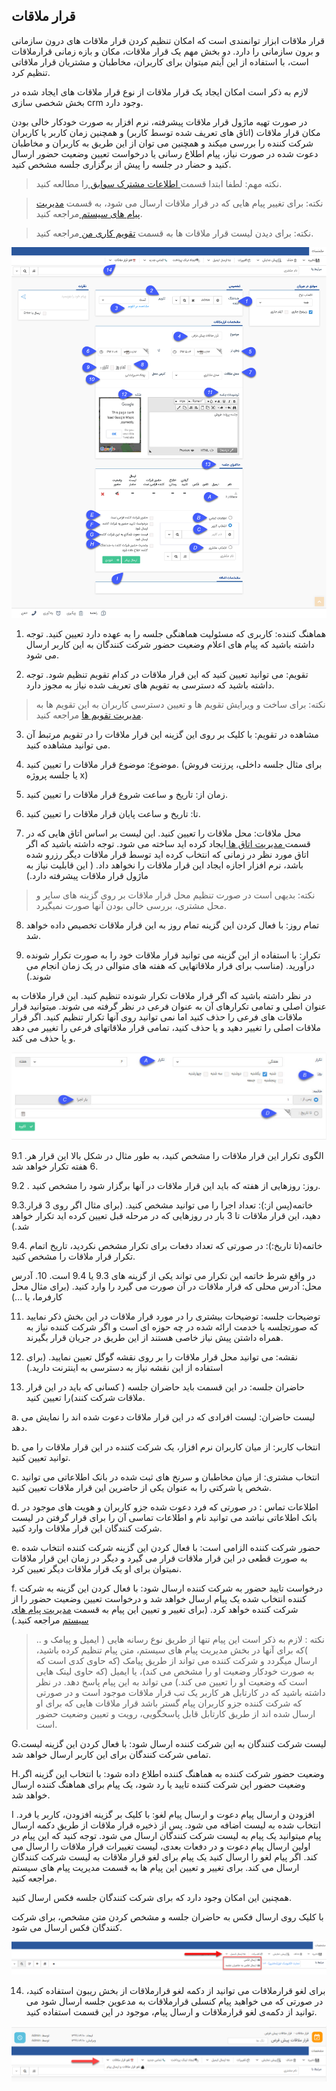 ﻿## قرار ملاقات

قرار ملاقات ابزار توانمندی است که امکان تنظیم کردن قرار ملاقات های درون سازمانی و برون سازمانی را دارد. دو بخش مهم یک قرار ملاقات، مکان و بازه زمانی قرارملاقات است، با استفاده از این آیتم میتوان برای کاربران، مخاطبان و مشتریان قرار ملاقاتی تنظیم کرد.

لازم به ذکر است امکان ایجاد یک قرار ملاقات از نوع قرار ملاقات های ایجاد شده در بخش شخصی سازی crm وجود دارد.

در صورت تهیه ماژول قرار ملاقات پیشرفته، نرم افزار به صورت خودکار خالی بودن مکان قرار ملاقات (اتاق های تعریف شده توسط کاربر) و همچنین زمان کاربر یا کاربران شرکت کننده را بررسی میکند و همچنین می توان از این طریق به کاربران و مخاطبان دعوت شده در صورت نیاز، پیام اطلاع رسانی یا درخواست تعیین وضعیت حضور ارسال کنید و حضار در جلسه را پیش از برگزاری جلسه مشخص کنید.

> نکته مهم: لطفا ابتدا قسمت[ اطلاعات مشترک سوابق ](https://github.com/1stco/PayamGostarDocs/blob/master/help%202.5.4/Integrated-bank/Database/Records/Joint-record-information/Joint-record-information.md)را مطالعه کنید.


> نکته: برای تغییر پیام هایی که در قرار ملاقات ارسال می شود، به قسمت [مدیریت پیام های سیستم ](https://github.com/1stco/PayamGostarDocs/blob/master/help%202.5.4/Basic-Information/Manage-system-messages/Manage-system-messages.md)مراجعه کنید.

> نکته: برای دیدن لیست قرار ملاقات ها به قسمت [تقویم کاری من ](https://github.com/1stco/PayamGostarDocs/blob/master/help%202.5.4/Customer-relationship-management/My-work-calendar/My-work-calendar.md)مراجعه کنید.

![](NewMeeting.png)


1. هماهنگ کننده: کاربری که مسئولیت هماهنگی جلسه را به عهده دارد تعیین کنید. توجه داشته باشید که پیام های اعلام وضعیت حضور شرکت کنندگان به این کاربر ارسال می شود.

2. تقویم: می توانید تعیین کنید که این قرار ملاقات در کدام تقویم تنظیم شود. توجه داشته باشید که دسترسی به تقویم های تعریف شده نیاز به مجوز دارد.
 
> نکته: برای ساخت و ویرایش تقویم ها و تعیین دسترسی کاربران به این تقویم ها به[ مدیریت تقویم ها](https://github.com/1stco/PayamGostarDocs/blob/master/help%202.5.4/Basic-Information/Calendar-management/Calendar-management.md) مراجعه کنید.

3. مشاهده در تقویم: با کلیک بر روی این گزینه این قرار ملاقات را در تقویم مرتبط آن می توانید مشاهده کنید.

4. موضوع: موضوع قرار ملاقات را تعیین کنید. (برای مثال جلسه داخلی، پرزنت فروش یا جلسه پروژه x)

5. زمان از: تاریخ و ساعت شروع قرار ملاقات را تعیین کنید.

6. تا: تاریخ و ساعت پایان قرار ملاقات را تعیین کنید.

7. محل ملاقات: محل ملاقات را تعیین کنید. این لیست بر اساس اتاق هایی که در قسمت[ مدیریت اتاق ها ](https://github.com/1stco/PayamGostarDocs/blob/master/help%202.5.4/Basic-Information/Room-management/Room-management.md)ایجاد کرده اید ساخته می شود. توجه داشته باشید که اگر اتاق مورد نظر در زمانی که انتخاب کرده اید توسط قرار ملاقات دیگر رزرو شده باشد، نرم افزار اجازه ایجاد این قرار ملاقات را نخواهد داد. ( این قابلیت نیاز به ماژول قرار ملاقات پیشرفته دارد.)

> نکته: بدیهی است در صورت تنظیم محل قرار ملاقات بر روی گزینه های سایر و محل مشتری، بررسی خالی بودن آنها صورت نمیگیرد.

8. تمام روز: با فعال کردن این گزینه تمام روز به این قرار ملاقات تخصیص داده خواهد شد.

9. تکرار: با استفاده از این گزینه می توانید قرار ملاقات خود را به صورت تکرار شونده درآورید. (مناسب برای قرار ملاقاتهایی که هفته های متوالی در یک زمان انجام می شوند.)

در نظر داشته باشید که اگر قرار ملاقات تکرار شونده تنظیم کنید. این قرار ملاقات به عنوان اصلی و تمامی تکرارهای آن به عنوان فرعی در نظر گرفته می شوند. میتوانید قرار ملاقات های فرعی را حذف کنید اما نمی توانید روی آنها تکرار تنظیم کنید. اگر قرار ملاقات اصلی را تغییر دهید و یا حذف کنید، تمامی قرار ملاقاتهای فرعی را تغییر می دهد و یا حذف می کند.

![](NewMeeting1.jpg)


9.1 .الگوی تکرار این قرار ملاقات را مشخص کنید، به طور مثال در شکل بالا این قرار هر 6 هفته تکرار خواهد شد.

9.2 . روز: روزهایی از هفته که باید این قرار ملاقات در آنها برگزار شود را مشخص کنید.

9.3.خاتمه(پس از:): تعداد اجرا را می توانید مشخص کنید. (برای مثال اگر روی 3 قرار دهید، این قرار ملاقات تا 3 بار در روزهایی که در مرحله قبل تعیین کرده اید تکرار خواهد شد.)

9.4. خاتمه(تا تاریخ:): در صورتی که تعداد دفعات برای تکرار مشخص نکردید، تاریخ اتمام تکرار قرار ملاقات را مشخص کنید.

در واقع شرط خاتمه این تکرار می تواند یکی از گزینه های 9.3 یا 9.4 است.
10. آدرس محل: آدرس محلی که قرار ملاقات در آن صورت می گیرد را وارد کنید. (برای مثال محل کارفرما، یا ...)

11. توضیحات جلسه:  توضیحات بیشتری را در مورد قرار ملاقات در این بخش ذکر نمایید که صورتجلسه یا خدمت ارائه شده در چه حوزه ای است و اگر شرکت کننده نیاز به همراه داشتن پیش نیاز خاصی هستند از این طریق در جریان قرار بگیرند.

12. نقشه: می توانید محل قرار ملاقات را بر روی نقشه گوگل تعیین نمایید. (برای استفاده از این نقشه نیاز به دسترسی به اینترنت دارید.)

13. حاضران جلسه: در این قسمت باید حاضران جلسه ( کسانی که باید در این قرار ملاقات شرکت کنند)را تعیین کنید.

 a. لیست حاضران: لیست افرادی که در این قرار ملاقات دعوت شده اند را نمایش می دهد.

 b. انتخاب کاربر: از میان کاربران نرم افزار، یک شرکت کننده در این قرار ملاقات را می توانید تعیین کنید.

 c. انتخاب مشتری: از میان مخاطبان و سرنخ های ثبت شده در بانک اطلاعاتی می توانید شخص یا شرکتی را به عنوان یکی از حاضرین این قرار ملاقات تعیین کنید.

 d. اطلاعات تماس : در صورتی که فرد دعوت شده جزو کاربران و هویت های موجود در بانک اطلاعاتی نباشد می توانید نام و اطلاعات تماسی آن را برای قرار گرفتن در لیست شرکت کنندگان این قرار ملاقات وارد کنید.

 e. حضور شرکت کننده الزامی است: با فعال کردن این گزینه شرکت کننده انتخاب شده به صورت قطعی در این قرار ملاقات قرار می گیرد و دیگر در زمان این قرار ملاقات نمیتوان برای او یک قرار ملاقات دیگر تعیین کرد.

 f. درخواست تایید حضور به شرکت کننده ارسال شود: با فعال کردن این گزینه به شرکت کننده انتخاب شده یک پیام ارسال خواهد شد و درخواست تعیین وضعیت حضور را از شرکت کننده خواهد کرد. (برای تغییر و تعیین این پیام به قسمت [مدیریت پیام های سیستم](https://github.com/1stco/PayamGostarDocs/blob/master/help%202.5.4/Basic-Information/Manage-system-messages/Manage-system-messages.md) مراجعه کنید.)
 
 > نکته : لازم به ذکر است این پیام تنها از طریق نوع رسانه هایی ( ایمیل و پیامک و .. )که برای آنها در بخش مدیریت پیام های سیستم، متن پیام تنظیم کرده باشید، ارسال میگردد  و شرکت کننده می تواند از طریق پیامک (که حاوی کدی است که به صورت خودکار وضعیت او را مشخص می کند)، یا ایمیل (که حاوی لینک هایی است که وضعیت او را تعیین می کند.) می تواند به این پیام پاسخ دهد. در نظر داشته باشید که در کارتابل هر کاربر یک تب قرار ملاقات موجود است و در صورتی که شرکت کننده جزو کاربران پیام گستر باشد قرار ملاقات هایی که برای او ارسال شده اند از طریق کارتابل قابل پاسخگویی، رویت و تعیین وضعیت حضور است.
 
  G.لیست شرکت کنندگان به این شرکت کننده ارسال شود: با فعال کردن این گزینه لیست تمامی شرکت کنندگان برای این کاربر ارسال خواهد شد.

 H.وضعیت حضور شرکت کننده به هماهنگ کننده اطلاع داده شود: با انتخاب این گزینه اگر وضعیت حضور این شرکت کننده تایید یا رد شود، یک پیام برای هماهنگ کننده ارسال خواهد شد.

 I .افزودن و ارسال پیام دعوت و ارسال پیام لغو: با کلیک بر گزینه افزودن، کاربر یا فرد انتخاب شده به لیست اضافه می شود. پس از ذخیره قرار ملاقات از طریق دکمه ارسال پیام میتوانید یک پیام به لیست شرکت کنندگان ارسال می شود. توجه کنید که این پیام در اولین ارسال پیام دعوت و در دفعات بعدی، لیست تغییرات قرار ملاقات را ارسال می کند. اگر پیام لغو را ارسال کنید یک پیام برای لغو قرار ملاقات به لیست شرکت کنندگان ارسال می کند. برای تغییر و تعیین این پیام ها به قسمت مدیریت پیام های سیستم مراجعه کنید.

همچنین این امکان وجود دارد که برای شرکت کنندگان جلسه فکس ارسال کنید.

با کلیک روی ارسال فکس به حاضران جلسه و مشخص کردن متن مشخص، برای شرکت کنندگان فکس ارسال می شود.

![](NewMeeting2.png)

14. برای لغو قرارملاقات می توانید از دکمه لغو قرارملاقات از بخش ریبون استفاده کنید، در صورتی که می خواهید پیام کنسلی قرارملاقات به مدعوین جلسه ارسال شود می توانید
 از دکمه‌ی لغو قرارملاقات و ارسال پیام، موجود در این قسمت استفاده کنید.
 
 ![](gharar.PNG)
 
 




